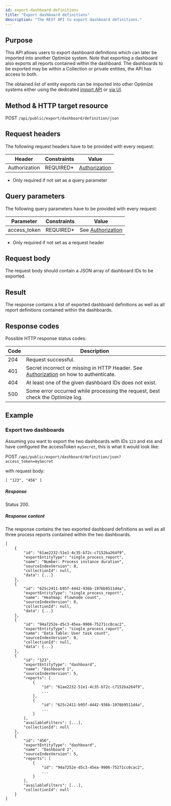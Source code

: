 ```yaml
---
id: export-dashboard-definitions
title: "Export dashboard definitions"
description: "The REST API to export dashboard definitions."
---
```


## Purpose

This API allows users to export dashboard definitions which can later be imported into another Optimize system. Note that exporting a dashboard also exports all reports contained within the dashboard. The dashboards to be exported may be within a Collection or private entities, the API has access to both.

The obtained list of entity exports can be imported into other Optimize systems either using the dedicated [import API](../../import-entities) or [via UI](../../../../../components/optimize/userguide/additional-features/export-import#importing-entities).

## Method & HTTP target resource

POST `/api/public/export/dashboard/definition/json`

## Request headers

The following request headers have to be provided with every request:

|Header|Constraints|Value|
|--- |--- |--- |
|Authorization|REQUIRED*|[Authorization](../../authorization)|

* Only required if not set as a query parameter

## Query parameters

The following query parameters have to be provided with every request:

|Parameter|Constraints|Value|
|--- |--- |--- |
|access_token|REQUIRED*|See [Authorization](../../authorization)|

* Only required if not set as a request header

## Request body

The request body should contain a JSON array of dashboard IDs to be exported.

## Result

The response contains a list of exported dashboard definitions as well as all report definitions contained within the dashboards.

## Response codes

Possible HTTP response status codes:

|Code|Description|
|--- |--- |
|204|Request successful.|
|401|Secret incorrect or missing in HTTP Header. See [Authorization](../../authorization) on how to authenticate.|
|404|At least one of the given dashboard IDs does not exist.|
|500|Some error occurred while processing the request, best check the Optimize log.|

## Example

### Export two dashboards

Assuming you want to export the two dashboards with IDs `123` and `456` and have configured the accessToken `mySecret`, this is what it would look like:

POST `/api/public/export/dashboard/definition/json?access_token=mySecret`

with request body:

```
[ "123", "456" ]
```

##### Response

Status 200.

##### Response content

The response contains the two exported dashboard definitions as well as all three process reports contained within the two dashboards.

```
[
    {
        "id": "61ae2232-51e1-4c35-b72c-c7152ba264f9",
        "exportEntityType": "single_process_report",
        "name": "Number: Process instance duration",
        "sourceIndexVersion": 8,
        "collectionId": null,
        "data": {...}
    },
    {
        "id": "625c2411-b95f-4442-936b-1976b9511d4a",
        "exportEntityType": "single_process_report",
        "name": "Heatmap: Flownode count",
        "sourceIndexVersion": 8,
        "collectionId": null,
        "data": {...}
    },
    {
        "id": "94a7252e-d5c3-45ea-9906-75271cc0cac2",
        "exportEntityType": "single_process_report",
        "name": "Data Table: User task count",
        "sourceIndexVersion": 8,
        "collectionId": null,
        "data": {...}
    },
    {
        "id": "123",
        "exportEntityType": "dashboard",
        "name": "Dashboard 1",
        "sourceIndexVersion": 5,
        "reports": [
            {
                "id": "61ae2232-51e1-4c35-b72c-c7152ba264f9",
                ...
            },
            {
                "id": "625c2411-b95f-4442-936b-1976b9511d4a",
                ...
            }
        ],
        "availableFilters": [...],
        "collectionId": null
    },
    {
        "id": "456",
        "exportEntityType": "dashboard",
        "name": "Dashboard 2",
        "sourceIndexVersion": 5,
        "reports": [
            {
                "id": "94a7252e-d5c3-45ea-9906-75271cc0cac2",
                ...
            }
        ],
        "availableFilters": [...],
        "collectionId": null
    }
]
```
